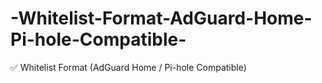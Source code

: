 # -Whitelist-Format-AdGuard-Home-Pi-hole-Compatible-
✅ Whitelist Format (AdGuard Home / Pi-hole Compatible)
